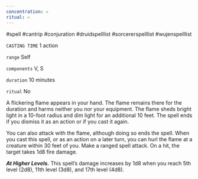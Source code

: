 ```yaml
---
concentration: 𐄂
ritual: 𐄂
---
```

#spell #cantrip #conjuration #druidspelllist #sorcererspelllist #wujenspelllist

`CASTING TIME`
1 action

`range`
Self

`components`
V, S

`duration`
10 minutes

`ritual`
No

A flickering flame appears in your hand. The flame remains there for the duration and harms neither you nor your equipment. The flame sheds bright light in a 10-foot radius and dim light for an additional 10 feet. The spell ends if you dismiss it as an action or if you cast it again.

You can also attack with the flame, although doing so ends the spell. When you cast this spell, or as an action on a later turn, you can hurl the flame at a creature within 30 feet of you. Make a ranged spell attack. On a hit, the target takes 1d8 fire damage.

**_At Higher Levels._** This spell’s damage increases by 1d8 when you reach 5th level (2d8), 11th level (3d8), and 17th level (4d8).